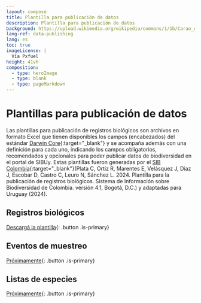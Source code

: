 ```yaml
---
layout: compose
title: Plantilla para publicación de datos
description: Plantilla para publicación de datos
background: https://upload.wikimedia.org/wikipedia/commons/1/1b/Carao_en_Uruguay.jpg
lang-ref: data-publishing
lang: es
toc: true
imageLicense: |
  Vía Pxfuel
height: 41vh
composition: 
  - type: heroImage
  - type: blank
  - type: pageMarkdown
---
```


# Plantillas para publicación de datos

Las plantillas para publicación de registros biológicos son archivos en formato Excel que tienen disponibles los campos (encabezados) del estándar [Darwin Core](https://dwc.tdwg.org/terms/){:target="_blank"} y se acompaña además con una definición para cada uno, indicando los campos obligatorios, recomendados y opcionales para poder publicar datos de biodiversidad en el portal de SIBUy. Estas plantillas fueron generadas por el [SIB Colombia](https://biodiversidad.co/recursos/plantillas-dwc/){:target="_blank"}(Plata C, Ortiz R, Marentes E, Velásquez J, Diaz J, Escobar D, Castro C, Leuro N, Sánchez L. 2024. Plantilla para la publicación de registros biológicos. Sistema de Información sobre Biodiversidad de Colombia. versión 4.1, Bogotá, D.C.) y adaptadas para Uruguay (2024).

## Registros biológicos
[Descargá la plantilla](https://drive.google.com/uc?export=download&id=1YEZV7L5xjt8Wx5J_6kiNNuQkGnNVdHc4){: .button .is-primary}

## Eventos de muestreo
[Próximamente](){: .button .is-primary}

## Listas de especies
[Próximamente](){: .button .is-primary}
